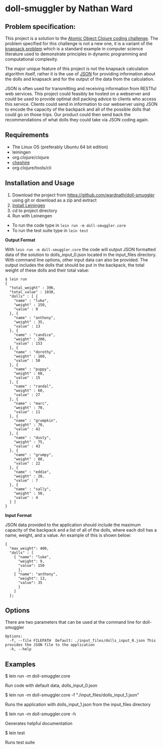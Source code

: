 # doll-smuggler by Nathan Ward

## Problem specification:

This project is a solution to the [Atomic Object Clojure coding challenge](https://github.com/micahalles/doll-smuggler). The problem specified for this challenge is not a new one, it is a variant of the [knapsack problem](https://en.wikipedia.org/wiki/Knapsack_problem) which is a standard example in computer science literature used to demonstrate principles in dynamic programming and computational complexity. 

The major unique feature of this project is not the  knapsack calculation algorithm itself, rather it is the use of [JSON](https://en.wikipedia.org/wiki/JSON) for providing information about the dolls and knapsack and for the output of the data from the calculation. 

JSON is often used for transmitting and receiving information from RESTful web services. This project could feasibly be hosted on a webserver and could be used to provide optimal doll packing advice to clients who access this service. Clients could send in information to our webserver using JSON to encode the capacity of the backpack and all of the possible dolls that could go on those trips. Our product could then send back the recommendations of what dolls they could take via JSON coding again.

## Requirements

* The Linux OS (preferably Ubuntu 64 bit edition)
* leiningen
* org.clojure/clojure
* [cheshire](https://github.com/dakrone/cheshire)
* org.clojure/tools/cli

## Installation and Usage

1. Download the project from https://github.com/wardnath/doll-smuggler using git or download as a zip and extract
2. [Install Leiningen](https://github.com/technomancy/leiningen#installation)
3. cd to project directory
4. Run with Leinengen
  * To run the code type in `lein run -m doll-smuggler.core`
  * To run the test suite type in `lein test`

**Output Format**

With `lein run -m doll-smuggler.core` the code will output JSON formatted data of the solution to dolls_input_0.json located in the input_files directory. With command line options, other input data can also be provided. The output includes the dolls that should be put in the backpack, the total weight of these dolls and their total value:
```
$ lein run
{
  "total_weight" : 396,
  "total_value" : 1030,
  "dolls" : [ {
    "name" : "luke",
    "weight" : 150,
    "value" : 9
  }, {
    "name" : "anthony",
    "weight" : 35,
    "value" : 13
  }, {
    "name" : "candice",
    "weight" : 200,
    "value" : 153
  }, {
    "name" : "dorothy",
    "weight" : 160,
    "value" : 50
  }, {
    "name" : "puppy",
    "weight" : 60,
    "value" : 15
  }, {
    "name" : "randal",
    "weight" : 60,
    "value" : 27
  }, {
    "name" : "marc",
    "weight" : 70,
    "value" : 11
  }, {
    "name" : "grumpkin",
    "weight" : 70,
    "value" : 42
  }, {
    "name" : "dusty",
    "weight" : 75,
    "value" : 43
  }, {
    "name" : "grumpy",
    "weight" : 80,
    "value" : 22
  }, {
    "name" : "eddie",
    "weight" : 20,
    "value" : 7
  }, {
    "name" : "sally",
    "weight" : 50,
    "value" : 4
  } ]
}
```

**Input Format**

JSON data provided to the application should include the maximum capacity of the backpack and a list of all of the dolls, where each doll has a name, weight, and a value. An example of this is shown below:

```
{
  "max_weight": 400,
  "dolls" : [
    { "name": "luke",
      "weight": 9,
      "value": 150
      },
    { "name": "anthony",
      "weight": 13,
      "value": 35
      }
    ]
  };
```


## Options

There are two parameters that can be used at the command line for doll-smuggler

```
Options:
  -f, --file FILEPATH  Default: ./input_files/dolls_input_0.json This provides the JSON file to the application
  -h, --help
```

## Examples

 $ lein run -m doll-smuggler.core

Run code with default data, dolls_input_0.json

 $ lein run -m doll-smuggler.core -f "./input_files/dolls_input_1.json"

Runs the application with dolls_input_1.json from the input_files directory

 $ lein run -m doll-smuggler.core -h 

Generates helpful documentation

$ lein test

Runs test suite



